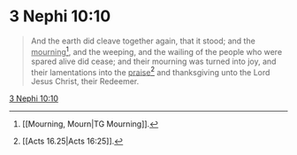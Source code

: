 # 3 Nephi 10:10

> And the earth did cleave together again, that it stood; and the <u>mourning</u>[^a], and the weeping, and the wailing of the people who were spared alive did cease; and their mourning was turned into joy, and their lamentations into the <u>praise</u>[^b] and thanksgiving unto the Lord Jesus Christ, their Redeemer.

[3 Nephi 10:10](https://www.churchofjesuschrist.org/study/scriptures/bofm/3-ne/10?lang=eng&id=p10#p10)


[^a]: [[Mourning, Mourn|TG Mourning]].  
[^b]: [[Acts 16.25|Acts 16:25]].  

